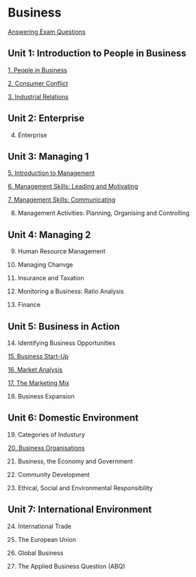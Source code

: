 # Business

[Answering Exam Questions](Business%20deed6/Answering%20%20c5092.md)

## Unit 1: Introduction to People in Business

[1. People in Business](Business%20deed6/1%20People%20i%203902e.md)

[2. Consumer Conflict](Business%20deed6/2%20Consumer%20b3680.md)

[3. Industrial Relations](Business%20deed6/3%20Industri%2046f20.md)

## Unit 2: Enterprise

4. Enterprise

## Unit 3: Managing 1

[5. Introduction to Management](Business%20deed6/5%20Introduc%20967d9.md)

[6. Management Skills: Leading and Motivating](Business%20deed6/6%20Manageme%20c01a5.md)

[7. Management Skills: Communicating](Business%20deed6/7%20Manageme%20bdb69.md)

8. Management Activities: Planning, Organising and Controlling

## Unit 4: Managing 2

9. Human Resource Management

10. Managing Chanvge

11. Insurance and Taxation

12. Monitoring a Business: Ratio Analysis

13. Finance

## Unit 5: Business in Action

14. Identifying Business Opportunities

[15. Business Start-Up](Business%20deed6/15%20Busines%2066772.md)

[16. Market Analysis](Business%20deed6/16%20Market%20%2007a68.md)

[17. The Marketing Mix](Business%20deed6/17%20The%20Mar%201ed43.md)

18. Business Expansion

## Unit 6: Domestic Environment

19. Categories of Industury

[20. Business Organisations](Business%20deed6/20%20Busines%2084396.md)

21. Business, the Economy and Government

22. Community Development

23. Ethical, Social and Environmental Responsibility

## Unit 7: International Environment

24. International Trade

25. The European Union

26. Global Business

27. The Applied Business Question (ABQ)